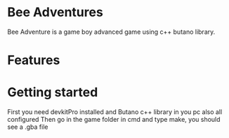 <h1>Bee Adventures</h1>
Bee Adventure is a game boy advanced game using c++ butano library.
<h1>Features</h1>
<h1>Getting started</h1>
First you need devkitPro installed and Butano c++ library in you pc also all configured
Then go in the game folder in cmd and type make, you should see a .gba file
